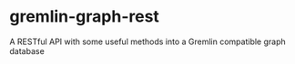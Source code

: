 # gremlin-graph-rest
A RESTful API with some useful methods into a Gremlin compatible graph database
